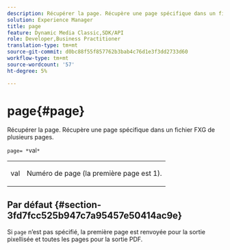 ```yaml
---
description: Récupérer la page. Récupère une page spécifique dans un fichier FXG de plusieurs pages.
solution: Experience Manager
title: page
feature: Dynamic Media Classic,SDK/API
role: Developer,Business Practitioner
translation-type: tm+mt
source-git-commit: d0bc88f55f857762b3bab4c76d1e3f3dd2733d60
workflow-type: tm+mt
source-wordcount: '57'
ht-degree: 5%

---
```



# page{#page}

Récupérer la page. Récupère une page spécifique dans un fichier FXG de plusieurs pages.

`page= *`val`*`

<table id="simpletable_E92560F812B64A36A3D108CA7DEED5AC"> 
 <tr class="strow"> 
  <td class="stentry"> <p><span class="codeph"> <span class="varname"> val</span></span> </p> </td> 
  <td class="stentry"> <p>Numéro de page (la première page est 1). </p></td> 
 </tr> 
</table>

## Par défaut {#section-3fd7fcc525b947c7a95457e50414ac9e}

Si `page` n’est pas spécifié, la première page est renvoyée pour la sortie pixellisée et toutes les pages pour la sortie PDF.
